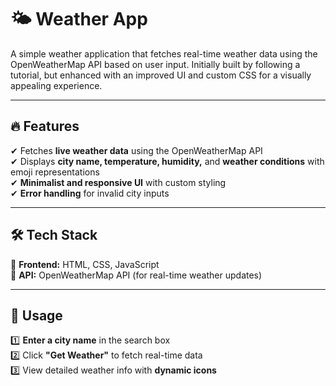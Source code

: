 # 🌤 Weather App  

A simple weather application that fetches real-time weather data using the OpenWeatherMap API based on user input. Initially built by following a tutorial, but enhanced with an improved UI and custom CSS for a visually appealing experience.  

---

## 🔥 Features  
✔ Fetches **live weather data** using the OpenWeatherMap API  
✔ Displays **city name, temperature, humidity,** and **weather conditions** with emoji representations  
✔ **Minimalist and responsive UI** with custom styling  
✔ **Error handling** for invalid city inputs  

---

## 🛠️ Tech Stack  
🔹 **Frontend:** HTML, CSS, JavaScript  
🔹 **API:** OpenWeatherMap API (for real-time weather updates)  

---

## 🚀 Usage  
1️⃣ **Enter a city name** in the search box  
2️⃣ Click **"Get Weather"** to fetch real-time data  
3️⃣ View detailed weather info with **dynamic icons**  